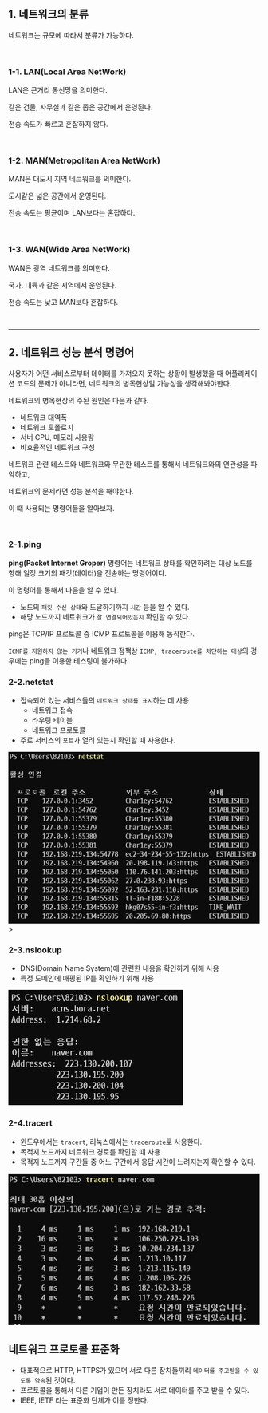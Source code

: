 ## 1. 네트워크의 분류

네트워크는 규모에 따라서 분류가 가능하다.

<br>

### 1-1. LAN(Local Area NetWork)

LAN은 근거리 통신망을 의미한다.

같은 건물, 사무실과 같은 좁은 공간에서 운영된다.

전송 속도가 빠르고 혼잡하지 않다.

<br>

### 1-2. MAN(Metropolitan Area NetWork)

MAN은 대도시 지역 네트워크를 의미한다.

도시같은 넓은 공간에서 운영된다.

전송 속도는 평균이며 LAN보다는 혼잡하다.

<br>

### 1-3. WAN(Wide Area NetWork)

WAN은 광역 네트워크를 의미한다.

국가, 대륙과 같은 지역에서 운영된다.

전송 속도는 낮고 MAN보다 혼잡하다.

<br>

---

## 2. 네트워크 성능 분석 명령어

사용자가 어떤 서비스로부터 데이터를 가져오지 못하는 상황이 발생했을 때 어플리케이션 코드의 문제가 아니라면, 네트워크의 병목현상일 가능성을 생각해봐야한다.

네트워크의 병목현상의 주된 원인은 다음과 같다.

-   네트워크 대역폭
-   네트워크 토폴로지
-   서버 CPU, 메모리 사용량
-   비효율적인 네트워크 구성

네트워크 관련 테스트와 네트워크와 무관한 테스트를 통해서 네트워크와의 연관성을 파악하고,

네트워크의 문제라면 성능 분석을 해야한다.

이 떄 사용되는 명령어들을 알아보자.

<br>

### 2-1.ping

**ping(Packet Internet Groper)** 명령어는 네트워크 상태를 확인하려는 대상 노드를 향해 일정 크기의 패킷(데이터)을 전송하는 명령어이다.

이 명령어를 통해서 다음을 알 수 있다.

-   노드의 `패킷 수신 상태`와 도달하기까지 `시간` 등을 알 수 있다.
-   해당 노드까지 네트워크가 `잘 연결되어있는지` 확인할 수 있다.

ping은 TCP/IP 프로토콜 중 ICMP 프로토콜을 이용해 동작한다.

`ICMP를 지원하지 않는 기기`나 네트워크 정책상 `ICMP, traceroute를 차단하는 대상`의 경우에는 ping을 이용한 테스팅이 불가하다.

### 2-2.netstat

-   접속되어 있는 서비스들의 `네트워크 상태를 표시`하는 데 사용
    -   네트워크 접속
    -   라우팅 테이블
    -   네트워크 프로토콜
-   주로 서비스의 `포트`가 열려 있는지 확인할 때 사용한다.

![Alt text](image.png)>

### 2-3.nslookup

-   DNS(Domain Name System)에 관련한 내용을 확인하기 위해 사용
-   특정 도메인에 매핑된 IP를 확인하기 위해 사용

![Alt text](image-1.png)

### 2-4.tracert

-   윈도우에서는 `tracert`, 리눅스에서는 `traceroute`로 사용한다.
-   목적지 노드까지 네트워크 경로를 확인할 떄 사용
-   목적지 노드까지 구간들 중 어느 구간에서 응답 시간이 느려지는지 확인할 수 있다.

![Alt text](image-2.png)

## 네트워크 프로토콜 표준화

-   대표적으로 HTTP, HTTPS가 있으며 서로 다른 장치들끼리 `데이터를 주고받을 수 있도록 약속`된 것이다.
-   프로토콜을 통해서 다른 기업이 만든 장치라도 서로 데이터를 주고 받을 수 있다.
-   IEEE, IETF 라는 표준화 단체가 이를 정한다.
